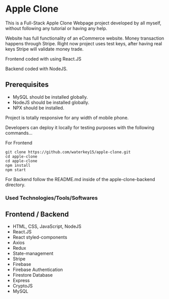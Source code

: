 # Apple Clone

This is a Full-Stack Apple Clone Webpage project developed by all myself, without following any tutorial or having any help.

Website has full functionality of an eCommerce website. Money transaction happens through Stripe. Right now project uses test keys, after having real keys Stripe will validate money trade. 

Frontend coded with using React.JS 

Backend coded with NodeJS. 

## Prerequisites

- MySQL should be installed globally.
- NodeJS should be installed globally.
- NPX should be installed.



Project is totally responsive for any width of mobile phone.

Developers can deploy it locally for testing purposes with the following commands...

For Frontend 

```
git clone https://github.com/waterkey15/apple-clone.git
cd apple-clone 
cd apple-clone 
npm install
npm start
```

For Backend follow the README.md inside of the apple-clone-backend directory.

### Used Technologies/Tools/Softwares
## Frontend / Backend
- HTML, CSS, JavaScript, NodeJS
- React.JS
- React styled-components
- Axios
- Redux
- State-management
- Stripe
- Firebase
- Firebase Authentication
- Firestore Database 
- Express
- CryptoJS
- MySQL
